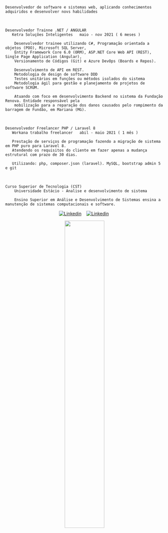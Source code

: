     Desenvolvedor de software e sistemas web, aplicando conhecimentos adquiridos e desenvolver novs habilidades

<br>
  
    Desenvolvedor Trainne .NET / ANGULAR 
       Ketra Soluções Inteligentes   maio - nov 2021 ( 6 meses ) 

        Desenvolvedor trainee utilizando C#, Programação orientada a objetos (POO), Microsoft SQL Server,
        Entity Framework Core 6.0 (ORM), ASP.NET Core Web API (REST), Single Page Application (Angular),
        Versionamento de Códigos (Git) e Azure DevOps (Boards e Repos).

        Desenvolvimento de API em REST.
        Metodologia de design de software DDD
        Testes unitários em funções ou métodos isolados do sistema
        Metodologia ágil para gestão e planejamento de projetos de software SCRUM.

        Atuando com foco em desenvolvimento Backend no sistema da Fundação Renova. Entidade responsável pela
        mobilização para a reparação dos danos causados pelo rompimento da barragem de Fundão, em Mariana (MG).
<br>

    Desenvolvedor Freelancer PHP / Laravel 8 
       Workana trabalho freelancer   abil - maio 2021 ( 1 mês )

       Prestação de serviços de programação fazendo a migração de sistema em PHP puro para Laravel 8. 
       Atendendo os requisitos do cliente em fazer apenas a mudança estrutural com prazo de 30 dias.
       
       Utilizando: php, composer.json (laravel). MySQL, bootstrap admin 5 e git
         
<br>

    Curso Superior de Tecnologia (CST) 
        Universidade Estácio - Analise e desenvolvimento de sistema
            
        Ensino Superior em Análise e Desenvolvimento de Sistemas ensina a manutenção de sistemas computacionais e software.

<div>
   <p align="center">
    <a href="https://www.linkedin.com/in/alfredo-gomes-pereira-1ba665239"><img alt="Linkedin" src="https://img.shields.io/badge/-LinkedIn-blue?style=for-the-badge&logo=Linkedin&logoColor=white"></a>&nbsp;&nbsp;&nbsp;
    <a href="https://www.youtube.com/c/ÁreadaProgramação"><img alt="Linkedin" src="https://img.shields.io/youtube/channel/subscribers/UCXKSo8RSfVmrawXleZ-_arg?style=social"></a><a href="https://www.linkedin.com/in/alfredo1995/" target="_blank"></a>&nbsp;
  </p>
</div>

<p align="center"><img width=50% src="https://media.giphy.com/media/IThjAlJnD9WNO/giphy.gif"></p>

